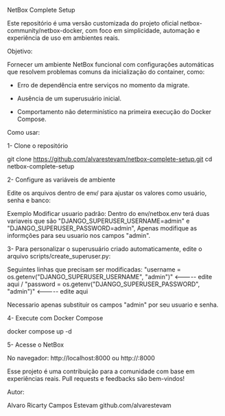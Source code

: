 NetBox Complete Setup

Este repositório é uma versão customizada do projeto oficial netbox-community/netbox-docker, com foco em simplicidade, automação e experiência de uso em ambientes reais.

Objetivo:

Fornecer um ambiente NetBox funcional com configurações automáticas que resolvem problemas comuns da inicialização do container, como:

- Erro de dependência entre serviços no momento da migrate.

- Ausência de um superusuário inicial.

- Comportamento não determinístico na primeira execução do Docker Compose.

Como usar:

1- Clone o repositório

git clone https://github.com/alvarestevam/netbox-complete-setup.git
cd netbox-complete-setup

2- Configure as variáveis de ambiente

Edite os arquivos dentro de env/ para ajustar os valores como usuário, senha e banco:

Exemplo
Modificar usuario padrão:
Dentro do env/netbox.env terá duas variaveis que são "DJANGO_SUPERUSER_USERNAME=admin" e "DJANGO_SUPERUSER_PASSWORD=admin", Apenas modifique as informções para seu usuario nos campos "admin".

3- Para personalizar o superusuário criado automaticamente, edite o arquivo scripts/create_superuser.py:

Seguintes linhas que precisam ser modificadas:
"username = os.getenv("DJANGO_SUPERUSER_USERNAME", "admin")"  <----- edite aqui / "password = os.getenv("DJANGO_SUPERUSER_PASSWORD", "admin")"  <----- edite aqui

Necessario apenas substituir os campos "admin" por seu usuario e senha.

4- Execute com Docker Compose

docker compose up -d

5- Acesse o NetBox

No navegador: http://localhost:8000 ou http://<IP DO HOST>:8000


Esse projeto é uma contribuição para a comunidade com base em experiências reais. Pull requests e feedbacks são bem-vindos!

Autor:

Alvaro Ricarty Campos Estevam
github.com/alvarestevam
